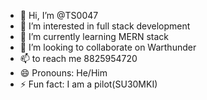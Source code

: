 - 👋 Hi, I’m @TS0047
- 👀 I’m interested in full stack development
- 🌱 I’m currently learning MERN stack
- 💞️ I’m looking to collaborate on Warthunder
- 📫 to reach me 8825954720
- 😄 Pronouns: He/Him
- ⚡ Fun fact: I am a pilot(SU30MKI)

<!---
TS0047/TS0047 is a ✨ special ✨ repository because its `README.md` (this file) appears on your GitHub profile.
You can click the Preview link to take a look at your changes.
--->
